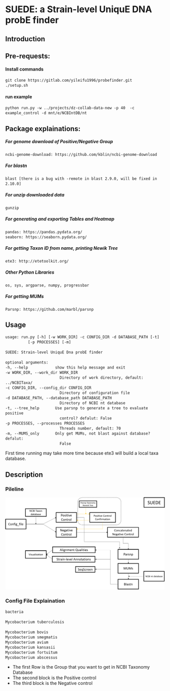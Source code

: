# SUEDE: a Strain-level UniquE DNA probE finder

## Introduction

## Pre-requests:
#### Install commands

    git clone https://gitlab.com/yileifu1996/probefinder.git
    ./setup.sh
#### run example

    python run.py -w ../projects/dz-collab-data-new -p 40  -c example_control -d mnt/e/NCBIntDB/nt

## Package explainations:
##### For genome download of Positive/Negative Group

    ncbi-genome-download: https://github.com/kblin/ncbi-genome-download 

##### For blastn

    blast [there is a bug with -remote in blast 2.9.0, will be fixed in 2.10.0]

##### For unzip downloaded data

    gunzip

##### For generating and exporting Tables and Heatmap

    pandas: https://pandas.pydata.org/
    seaborn: https://seaborn.pydata.org/

##### For getting Taxon ID from name, printing Newik Tree

    ete3: http://etetoolkit.org/

##### Other Python Libraries

    os, sys, argparse, numpy, progressbar

##### For getting MUMs

    Parsnp: https://github.com/marbl/parsnp

    
## Usage

    usage: run.py [-h] [-w WORK_DIR] -c CONFIG_DIR -d DATABASE_PATH [-t]
              [-p PROCESSES] [-m]

    SUEDE: Strain-level UniquE Dna probE finder

    optional arguments:
    -h, --help            show this help message and exit
    -w WORK_DIR, --work_dir WORK_DIR
                            Directory of work directory, default: ../NCBITaxa/
    -c CONFIG_DIR, --config_dir CONFIG_DIR
                            Directory of configuration file
    -d DATABASE_PATH, --database_path DATABASE_PATH
                            Directory of NCBI nt database
    -t, --tree_help       Use parsnp to generate a tree to evaluate positive
                            control? defalut: False
    -p PROCESSES, --processes PROCESSES
                            Threads number, default: 70
    -m, --MUMS_only       Only get MUMs, not blast against database? defalut:
                            False

First time running may take more time because ete3 will build a local taxa database. 

## Description



### Pileline

![](readme/Pipeline.png)

### Config File Explaination

    bacteria

    Mycobacterium tuberculosis

    Mycobacterium bovis
    Mycobacterium smegmatis
    Mycobacterium avium
    Mycobacterium kansasii
    Mycobacterium fortuitum
    Mycobacterium abscessus

- The first Row is the Group that you want to get in NCBI Taxonomy Database
- The second block is the Positive control
- The third block is the Negative control

